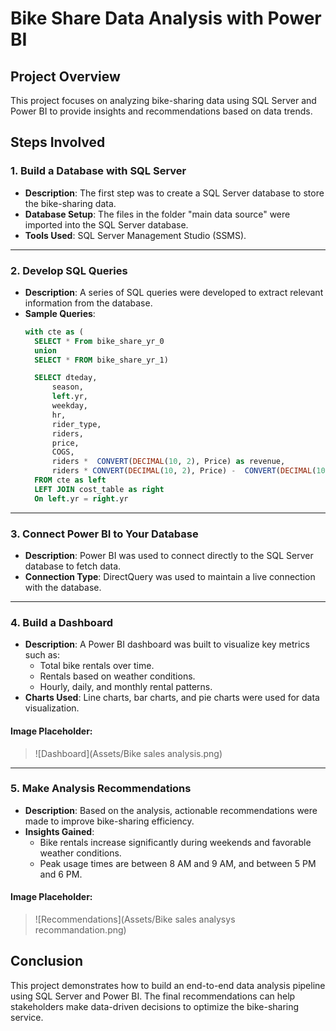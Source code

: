 # Bike Share Data Analysis with Power BI

## Project Overview
This project focuses on analyzing bike-sharing data using SQL Server and Power BI to provide insights and recommendations based on data trends.

## Steps Involved

### 1. Build a Database with SQL Server
- **Description**: The first step was to create a SQL Server database to store the bike-sharing data.
- **Database Setup**: The files in the folder "main data source" were imported into the SQL Server database.
- **Tools Used**: SQL Server Management Studio (SSMS).

---

### 2. Develop SQL Queries
- **Description**: A series of SQL queries were developed to extract relevant information from the database.
- **Sample Queries**:
  ```sql
  with cte as (
    SELECT * From bike_share_yr_0
    union
    SELECT * FROM bike_share_yr_1)

    SELECT dteday,
        season,
        left.yr,
        weekday,
        hr,
        rider_type,
        riders,
        price,
        COGS,
        riders *  CONVERT(DECIMAL(10, 2), Price) as revenue,
        riders * CONVERT(DECIMAL(10, 2), Price) -  CONVERT(DECIMAL(10, 2), COGS) as profit
    FROM cte as left
    LEFT JOIN cost_table as right
    On left.yr = right.yr

---

### 3. Connect Power BI to Your Database
- **Description**: Power BI was used to connect directly to the SQL Server database to fetch data.
- **Connection Type**: DirectQuery was used to maintain a live connection with the database.

---

### 4. Build a Dashboard
- **Description**: A Power BI dashboard was built to visualize key metrics such as:
  - Total bike rentals over time.
  - Rentals based on weather conditions.
  - Hourly, daily, and monthly rental patterns.
- **Charts Used**: Line charts, bar charts, and pie charts were used for data visualization.

#### Image Placeholder:
> ![Dashboard](Assets/Bike sales analysis.png)

---

### 5. Make Analysis Recommendations
- **Description**: Based on the analysis, actionable recommendations were made to improve bike-sharing efficiency.
- **Insights Gained**:
  - Bike rentals increase significantly during weekends and favorable weather conditions.
  - Peak usage times are between 8 AM and 9 AM, and between 5 PM and 6 PM.

#### Image Placeholder:
> ![Recommendations](Assets/Bike sales analysys recommandation.png)

## Conclusion
This project demonstrates how to build an end-to-end data analysis pipeline using SQL Server and Power BI. The final recommendations can help stakeholders make data-driven decisions to optimize the bike-sharing service.

